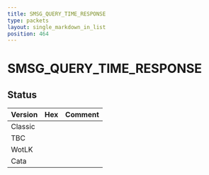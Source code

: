 ```yaml
---
title: SMSG_QUERY_TIME_RESPONSE
type: packets
layout: single_markdown_in_list
position: 464
---
```


# SMSG_QUERY_TIME_RESPONSE

## Status

Version | Hex | Comment
---------- | ---------- | ---------- 
Classic |  |  
TBC |  |  
WotLK |  |  
Cata |  |  
